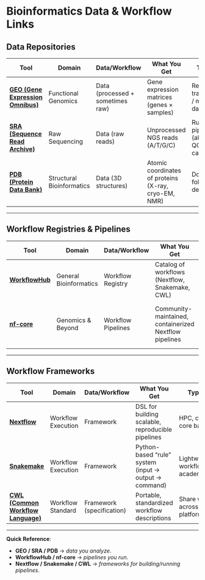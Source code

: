 # Bioinformatics Data & Workflow Links

## Data Repositories
| Tool | Domain | Data/Workflow | What You Get | Typical Use |
|------|--------|---------------|--------------|-------------|
| [**GEO (Gene Expression Omnibus)**](https://www.ncbi.nlm.nih.gov/geo/) | Functional Genomics | Data (processed + sometimes raw) | Gene expression matrices (genes × samples) | Reanalyze transcriptomics / microarray datasets |
| [**SRA (Sequence Read Archive)**](https://www.ncbi.nlm.nih.gov/sra) | Raw Sequencing | Data (raw reads) | Unprocessed NGS reads (A/T/G/C) | Run full pipelines (alignment → QC → variant calling) |
| [**PDB (Protein Data Bank)**](https://www.rcsb.org/) | Structural Bioinformatics | Data (3D structures) | Atomic coordinates of proteins (X-ray, cryo-EM, NMR) | Docking, folding, drug design |

---

## Workflow Registries & Pipelines
| Tool | Domain | Data/Workflow | What You Get | Typical Use |
|------|--------|---------------|--------------|-------------|
| [**WorkflowHub**](https://workflowhub.eu/) | General Bioinformatics | Workflow Registry | Catalog of workflows (Nextflow, Snakemake, CWL) | Browse, share, compare reproducible workflows |
| [**nf-core**](https://nf-co.re/) | Genomics & Beyond | Workflow Pipelines | Community-maintained, containerized Nextflow pipelines | Run production-ready pipelines out of the box |

---

## Workflow Frameworks
| Tool | Domain | Data/Workflow | What You Get | Typical Use |
|------|--------|---------------|--------------|-------------|
| [**Nextflow**](https://www.nextflow.io/) | Workflow Execution | Framework | DSL for building scalable, reproducible pipelines | HPC, cloud, nf-core backbone |
| [**Snakemake**](https://snakemake.readthedocs.io/) | Workflow Execution | Framework | Python-based “rule” system (input → output → command) | Lightweight workflows in academic labs |
| [**CWL (Common Workflow Language)**](https://www.commonwl.org/) | Workflow Standard | Framework (specification) | Portable, standardized workflow descriptions | Share workflows across platforms/engines |

---

**Quick Reference**:  
- **GEO / SRA / PDB** → *data you analyze*.  
- **WorkflowHub / nf-core** → *pipelines you run*.  
- **Nextflow / Snakemake / CWL** → *frameworks for building/running pipelines*.
